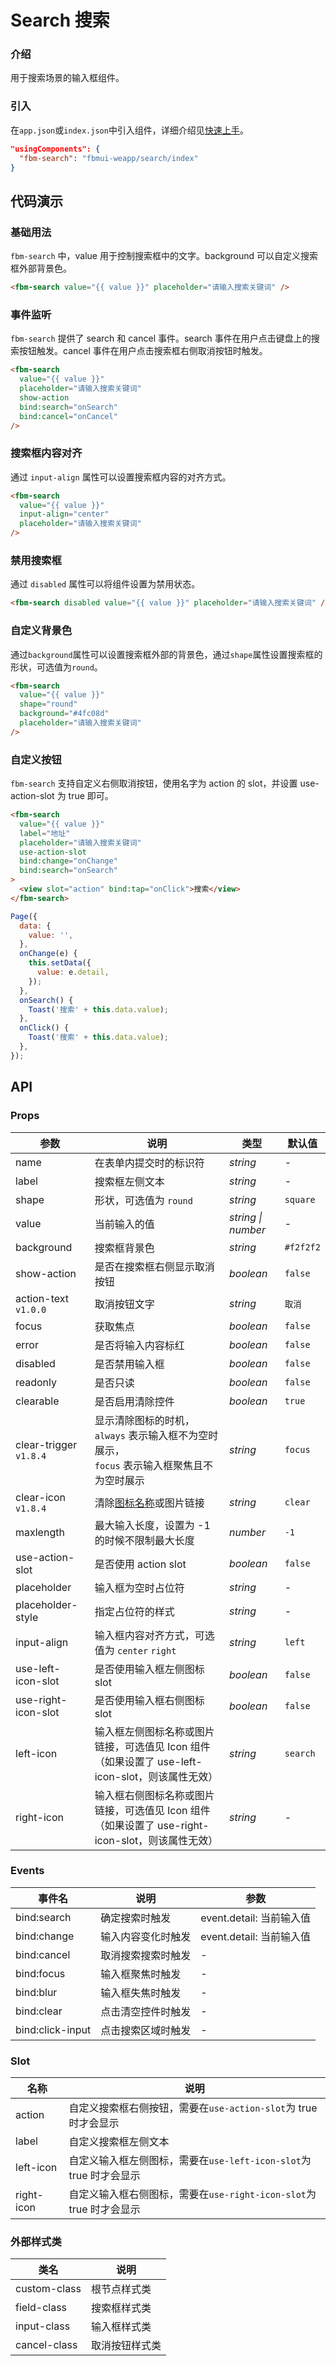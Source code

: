 # Search 搜索

### 介绍

用于搜索场景的输入框组件。

### 引入

在`app.json`或`index.json`中引入组件，详细介绍见[快速上手](#/quickstart#yin-ru-zu-jian)。

```json
"usingComponents": {
  "fbm-search": "fbmui-weapp/search/index"
}
```

## 代码演示

### 基础用法

`fbm-search` 中，value 用于控制搜索框中的文字。background 可以自定义搜索框外部背景色。

```html
<fbm-search value="{{ value }}" placeholder="请输入搜索关键词" />
```

### 事件监听

`fbm-search` 提供了 search 和 cancel 事件。search 事件在用户点击键盘上的搜索按钮触发。cancel 事件在用户点击搜索框右侧取消按钮时触发。

```html
<fbm-search
  value="{{ value }}"
  placeholder="请输入搜索关键词"
  show-action
  bind:search="onSearch"
  bind:cancel="onCancel"
/>
```

### 搜索框内容对齐

通过 `input-align` 属性可以设置搜索框内容的对齐方式。

```html
<fbm-search
  value="{{ value }}"
  input-align="center"
  placeholder="请输入搜索关键词"
/>
```

### 禁用搜索框

通过 `disabled` 属性可以将组件设置为禁用状态。

```html
<fbm-search disabled value="{{ value }}" placeholder="请输入搜索关键词" />
```

### 自定义背景色

通过`background`属性可以设置搜索框外部的背景色，通过`shape`属性设置搜索框的形状，可选值为`round`。

```html
<fbm-search
  value="{{ value }}"
  shape="round"
  background="#4fc08d"
  placeholder="请输入搜索关键词"
/>
```

### 自定义按钮

`fbm-search` 支持自定义右侧取消按钮，使用名字为 action 的 slot，并设置 use-action-slot 为 true 即可。

```html
<fbm-search
  value="{{ value }}"
  label="地址"
  placeholder="请输入搜索关键词"
  use-action-slot
  bind:change="onChange"
  bind:search="onSearch"
>
  <view slot="action" bind:tap="onClick">搜索</view>
</fbm-search>
```

```javascript
Page({
  data: {
    value: '',
  },
  onChange(e) {
    this.setData({
      value: e.detail,
    });
  },
  onSearch() {
    Toast('搜索' + this.data.value);
  },
  onClick() {
    Toast('搜索' + this.data.value);
  },
});
```

## API

### Props

| 参数 | 说明 | 类型 | 默认值 |
| --- | --- | --- | --- |
| name | 在表单内提交时的标识符 | _string_ | - |
| label | 搜索框左侧文本 | _string_ | - |
| shape | 形状，可选值为 `round` | _string_ | `square` |
| value | 当前输入的值 | _string \| number_ | - |
| background | 搜索框背景色 | _string_ | `#f2f2f2` |
| show-action | 是否在搜索框右侧显示取消按钮 | _boolean_ | `false` |
| action-text `v1.0.0` | 取消按钮文字 | _string_ | `取消` |
| focus | 获取焦点 | _boolean_ | `false` |
| error | 是否将输入内容标红 | _boolean_ | `false` |
| disabled | 是否禁用输入框 | _boolean_ | `false` |
| readonly | 是否只读 | _boolean_ | `false` |
| clearable | 是否启用清除控件 | _boolean_ | `true` |
| clear-trigger `v1.8.4` | 显示清除图标的时机，`always` 表示输入框不为空时展示，<br>`focus` 表示输入框聚焦且不为空时展示 | _string_ | `focus` |
| clear-icon `v1.8.4` | 清除[图标名称](#/icon)或图片链接 | _string_ | `clear` |
| maxlength | 最大输入长度，设置为 -1 的时候不限制最大长度 | _number_ | `-1` |
| use-action-slot | 是否使用 action slot | _boolean_ | `false` |
| placeholder | 输入框为空时占位符 | _string_ | - |
| placeholder-style | 指定占位符的样式 | _string_ | - |
| input-align | 输入框内容对齐方式，可选值为 `center` `right` | _string_ | `left` |
| use-left-icon-slot | 是否使用输入框左侧图标 slot | _boolean_ | `false` |
| use-right-icon-slot | 是否使用输入框右侧图标 slot | _boolean_ | `false` |
| left-icon | 输入框左侧图标名称或图片链接，可选值见 Icon 组件（如果设置了 use-left-icon-slot，则该属性无效） | _string_ | `search` |
| right-icon | 输入框右侧图标名称或图片链接，可选值见 Icon 组件（如果设置了 use-right-icon-slot，则该属性无效） | _string_ | - |

### Events

| 事件名           | 说明               | 参数                     |
| ---------------- | ------------------ | ------------------------ |
| bind:search      | 确定搜索时触发     | event.detail: 当前输入值 |
| bind:change      | 输入内容变化时触发 | event.detail: 当前输入值 |
| bind:cancel      | 取消搜索搜索时触发 | -                        |
| bind:focus       | 输入框聚焦时触发   | -                        |
| bind:blur        | 输入框失焦时触发   | -                        |
| bind:clear       | 点击清空控件时触发 | -                        |
| bind:click-input | 点击搜索区域时触发 | -                        |

### Slot

| 名称 | 说明 |
| --- | --- |
| action | 自定义搜索框右侧按钮，需要在`use-action-slot`为 true 时才会显示 |
| label | 自定义搜索框左侧文本 |
| left-icon | 自定义输入框左侧图标，需要在`use-left-icon-slot`为 true 时才会显示 |
| right-icon | 自定义输入框右侧图标，需要在`use-right-icon-slot`为 true 时才会显示 |

### 外部样式类

| 类名         | 说明           |
| ------------ | -------------- |
| custom-class | 根节点样式类   |
| field-class  | 搜索框样式类   |
| input-class  | 输入框样式类   |
| cancel-class | 取消按钮样式类 |
